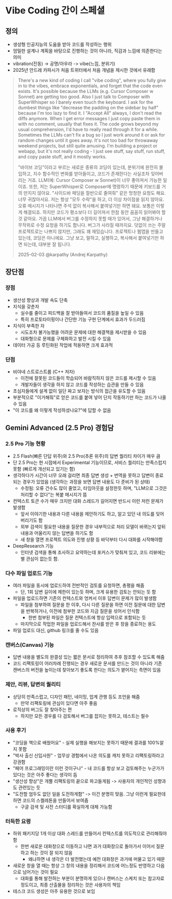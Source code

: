 # Vibe Coding 간이 스페셜

## 정의

* 생성형 인공지능의 도움을 받아 코드를 작성하는 행위
* 엄밀한 설계나 계획을 바탕으로 진행하는 것이 아니라, 직감과 느낌에 의존한다는 의미
* vibration(진동) -> 공명/아우라 -> vibe(느낌, 분위기)
* 2025년 안드레 카파시가 처음 트위터에서 처음 개념을 제시한 것에서 유래함

> There's a new kind of coding I call "vibe coding",
> where you fully give in to the vibes, embrace exponentials,
> and forget that the code even exists.
> It's possible because the LLMs (e.g. Cursor Composer w Sonnet) are getting too good.
> Also I just talk to Composer with SuperWhisper so I barely even touch the keyboard.
> I ask for the dumbest things like "decrease the padding on the sidebar by half"
> because I'm too lazy to find it.
> I "Accept All" always, I don't read the diffs anymore.
> When I get error messages I just copy paste them in with no comment,
> usually that fixes it. The code grows beyond my usual comprehension,
> I'd have to really read through it for a while.
> Sometimes the LLMs can't fix a bug so I just work around it or ask for random changes
> until it goes away. It's not too bad for throwaway weekend projects,
> but still quite amusing.
> I'm building a project or webapp, but it's not really coding - I just see stuff,
> say stuff, run stuff, and copy paste stuff, and it mostly works.
> 
> "바이브 코딩"이라고 부르는 새로운 종류의 코딩이 있는데,
> 분위기에 완전히 몰입하고, 지수 함수적인 변화를 받아들이고,
> 코드가 존재한다는 사실조차 잊어버리는 거죠.
> LLM(예: Cursor Composer w Sonnet)이 너무 좋아져서 가능한 일이죠.
> 또한, 저는 SuperWhisper로 Composer에 명령하기 때문에 키보드를 거의 만지지 않아요.
> "사이드바 패딩을 절반으로 줄여줘" 같은 멍청한 요청도 해요.
> 너무 귀찮아서요.
> 저는 항상 "모두 수락"을 하고, 더 이상 차이점을 읽지 않아요.
> 오류 메시지가 나타나면 주석 없이 복사해서 붙여넣기만 하면 돼요.
> 보통은 이렇게 해결되죠. 하지만 코드가 평소보다 더 길어져서
> 한참 동안 꼼꼼히 읽어봐야 할 것 같아요.
> 가끔 LLM에서 버그를 수정하지 못할 때가 있어서, 그냥 해결하거나 무작위로 수정 요청을 하기도 합니다.
> 버그가 사라질 때까지요. 덧없이 쓰는 주말 프로젝트로는 나쁘지 않지만,
> 그래도 꽤 재밌습니다.
> 프로젝트나 웹앱을 만들고 있는데, 코딩은 아니에요. 그냥 보고,
> 말하고, 실행하고, 복사해서 붙여넣기만 하면 되는데, 대부분 잘 됩니다.
> 
> 2025-02-03 @karpathy (Andrej Karpathy)

## 장단점

### 장점

* 생산성 향상과 개발 속도 단축
* 지식을 갖춘자
  * 실수를 줄이고 피드백을 잘 받아들여서 코드의 품질을 높일 수 있음
  * 특히 프로토타이핑이나 간단한 기능 구현 단계에서 효과가 두드러짐
* 지식이 부족한 자
  * 시도조차 불가능했을 어려운 문제에 대한 해결책을 제시받을 수 있음
  * 대화형으로 문제를 구체화하고 발전 시킬 수 있음
* 데이터 가공 등 루틴화된 작업에 적용하면 크게 효과적 

### 단점

* 비야네 스트로스트룹 (C++ 저자)
  * 이전에 잘못된 코드들이 학습되어 바람직하지 않은 코드를 제시할 수 있음
  * 개발자들이 생각을 하지 않고 코드를 작성하는 습관을 만들 수 있음
* 초심자들에게 설계 없이 일단 짜고 보자는 방식의 접근을 유도할 수 있음
* 부분적으로 "이거해줘"로 얻은 코드를 붙여 넣어 단지 작동하기만 하는 코드가 나올 수 있음
* "이 코드를 왜 이렇게 작성하셨나요?"에 답할 수 없음

## Gemini Advanced (2.5 Pro) 경험담

### 2.5 Pro 기능 현황

* 2.5 Flash(빠른 단답 위주)와 2.5 Pro(추론 위주)의 답변 퀄리티 차이가 매우 큼
* 단 2.5 Pro는 현 시점에서 Experimental 기능이므로, 서비스 퀄리티는 만족스럽지 못함 (빠르게 개선되고 있기는 함)
* 생각하다가 시간이 너무 오래 걸리면 최종 답변 생성 + 번역을 못하고 답변이 종료되는 경우가 있었음 (생각하는 과정을 보면 답변 내용도 다 준비가 된 상태)
  * 수정됨: 오류 건수도 많이 줄었고, 타임아웃을 설정한듯 하며, "LLM으로 그것은 처리할 수 없다"는 복붙 메시지가 뜸
* 컨텍스트 토큰 수가 매우 크지만 대화 스레드가 길어지면 반드시 이런 저런 문제가 발생함
  * 앞서 이야기한 내용과 다른 내용을 제안하기도 하고, 알고 있던 내 의도를 잊어버리기도 함
  * 외부 검색이 필요한 내용을 질문한 경우 내부적으로 처리 모델이 바뀌는지 앞뒤 내용과 어울리지 않는 답변을 하기도 함
  * 새 창을 열면 프로젝트 의도와 진행 상황 등 바닥부터 다시 대화를 시작해야함
* DeepResearch 기능
  * 인터넷 검색을 통해 조사하고 요약하는데 포커스가 맞춰져 있고, 코드 리뷰에는 별 관심이 없는듯 함.

### 다수 파일 업로드 기능

* 여러 파일을 동시에 업로드하여 전반적인 검토를 요청하면, 총평을 해줌
  * 단, 1회 답변 길이에 제한이 있는듯 하며, 크게 유용한 검토는 안되는 듯 함
* 파일을 업로드하면 기존의 컨텍스트와 엉켜서 이후 답변이 문제가 많이 발생함
  * 파일을 첨부하여 질문을 한 이후, 다시 다른 질문을 하면 이전 질문에 대한 답변을 반복하거나, 이전에 첨부한 코드와 지금 질문을 섞어서 인식함
    * 한번 첨부된 파일은 질문 컨텍스트에 항상 입력으로 포함되는 듯 
  * 마지막으로 작업한 파일을 업로드해서 찬사를 받은 후 창을 종료하는 용도
* 파일 업로드 대신, github 링크를 줄 수도 있음

### 캔버스(Canvas) 기능

* 답변 내용을 별도의 완결성 있는 짧은 문서로 정리하여 추후 참조할 수 있도록 해줌
* 코드 리팩토링이 어러차례 진행되는 경우 새로운 문서를 만드는 것이 아니라 기존 캔버스의 버전을 높이는데
  찾아보기 좋도록 한다는 의도가 옅어지는 측면이 있음

### 제안, 리뷰, 답변의 퀄리티

* 상당히 만족스럽고, 디자인 패턴, 네이밍, 업계 관행 등도 조언을 해줌
  * 만약 리팩토링에 관심이 있다면 아주 좋음
* 로직상의 버그도 잘 찾아주는 편
  * 하지만 모든 경우를 다 검토해서 버그를 잡지는 못하고, 테스트는 필수

### 사용 후기

* "코딩을 책으로 배웠어요" - 실제 실행을 해보지는 못하기 때문에 결과를 100%알지 못함
* "박사 출신 신입사원" - 업무상 경험에서 나온 의도를 캐치 못하고 리팩토링하라고 강권함
* "페어 프로그래밍이란 이런 것이구나" - 내 코드를 항상 보고 검토해주는 누군가가 있다는 것은 아주 좋다는 생각이 듬
* "생산성 향상"은 개뿔 리팩토링의 끝으로 파고들게됨 -> 사용자의 개인적인 성향과도 관련있는 듯
* "도전할 엄두도 없던 일을 도전하게함" -> 이건 분명히 맞음. 그냥 이런게 필요한데 하면 코드의 스켈레톤을 만들어서 보여줌
  * 구글 검색 및 사전 스터디를 확실하게 대체 가능함

### 터득한 요령

* 하위 패키지당 1개 이상 대화 스레드를 만들어서 컨텍스트를 의도적으로 관리해줘야 함
  * 한번 새로운 대화창으로 이동하고 나면 과거 대화창으로 돌아가서 이어서 질문하고 하는 것이 잘 되지 않음
    * 왜냐하면 내 생각은 더 발전했는데 예전 대화창은 과거에 머물고 있기 때문
* 새로운 창을 열 때는 항상 그 창의 내용을 정리해서 코드에 어느정도 반영하고 다음으로 넘어가는 것이 필요
  * 대화를 통해 발전하는 부분이 분명하게 있으나 캔버스는 스케치 또는 참고자료 정도이고, 최종 산출물을 정리하는 것은 사용자의 책임
* 테스크 코드 생성은 아주 유용한 것으로 보임
